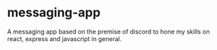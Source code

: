 # messaging-app
A messaging app based on the premise of discord to hone my skills on react, express and javascript in general.
